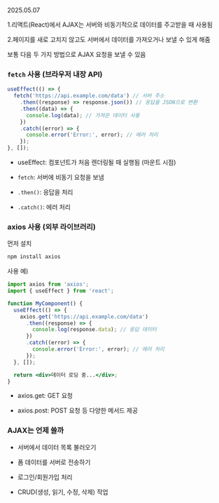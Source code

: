 2025.05.07

1.리액트(React)에서 AJAX는 서버와 비동기적으로 데이터를 주고받을 때 사용됨

2.페이지를 새로 고치지 않고도 서버에서 데이터를 가져오거나 보낼 수 있게 해줌

보통 다음 두 가지 방법으로 AJAX 요청을 보낼 수 있음

### ```fetch``` 사용 (브라우저 내장 API)
```jsx
useEffect(() => {
  fetch('https://api.example.com/data') // 서버 주소
    .then((response) => response.json()) // 응답을 JSON으로 변환
    .then((data) => {
      console.log(data); // 가져온 데이터 사용
    })
    .catch((error) => {
      console.error('Error:', error); // 에러 처리
    });
}, []);
```
- useEffect: 컴포넌트가 처음 렌더링될 때 실행됨 (마운트 시점)

- ``fetch``: 서버에 비동기 요청을 보냄

- ``.then()``: 응답을 처리

- ``.catch()``: 에러 처리


### axios 사용 (외부 라이브러리)
먼저 설치
```bash
npm install axios
```

사용 예)
```jsx
import axios from 'axios';
import { useEffect } from 'react';

function MyComponent() {
  useEffect(() => {
    axios.get('https://api.example.com/data')
      .then((response) => {
        console.log(response.data); // 응답 데이터
      })
      .catch((error) => {
        console.error('Error:', error); // 에러 처리
      });
  }, []);

  return <div>데이터 로딩 중...</div>;
}
```

- axios.get: GET 요청

- axios.post: POST 요청 등 다양한 메서드 제공


### AJAX는 언제 쓸까
- 서버에서 데이터 목록 불러오기

- 폼 데이터를 서버로 전송하기

- 로그인/회원가입 처리

- CRUD(생성, 읽기, 수정, 삭제) 작업

